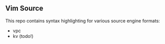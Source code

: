 ## Vim Source

This repo contains syntax highlighting for various source engine formats:
* vpc
* kv (todo!)
